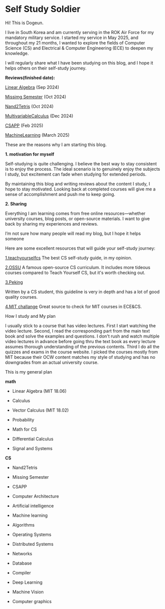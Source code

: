# Self Study Soldier

Hi! This is Dogeun.

I live in South Korea and am currently serving in the ROK Air Force for my mandatory military service. I started my service in May 2025, and throughout my 21 months, I wanted to explore the fields of Computer Science (CS) and Electrical & Computer Engineering (ECE) to deepen my knowledge.

I will regularly share what I have been studying on this blog, and I hope it helps others on their self-study journey.

**Reviews(finished date):**

[Linear Algebra](./LinearAlgebra) (Sep 2024)

[Missimg Semester](./MissingCS) (Oct 2024)

[Nand2Tetris](./Nand2Tetris) (Oct 2024)

[MultivariableCalculus](./MultiCal) (Dec 2024)

[CSAPP](./CSAPP) (Feb 2025)

[MachineLearning](./ML) (March 2025)

These are the reasons why I am starting this blog.

**1. motivation for myself**

Self-studying is quite challenging. I believe the best way to stay consistent is to enjoy the process. The ideal scenario is to genuinely enjoy the subjects I study, but excitement can fade when studying for extended periods.

By maintaining this blog and writing reviews about the content I study, I hope to stay motivated. Looking back at completed courses will give me a sense of accomplishment and push me to keep going.

**2. Sharing**

Everything I am learning comes from free online resources—whether university courses, blog posts, or open-source materials. I want to give back by sharing my experiences and reviews.

I’m not sure how many people will read my blog, but I hope it helps someone

Here are some excellent resources that will guide your self-study journey:

[1.teachyourselfcs](https://teachyourselfcs.com/)
The best CS self-study guide, in my opinion.

[2.OSSU](https://github.com/ossu/computer-science)
A famous open-source CS curriculum. It includes more tideous courses compared to Teach Yourself CS, but it's worth checking out.

[3.Peking](https://csdiy.wiki/en/)

Written by a CS student, this guideline is very in depth and has a lot of good quality courses. 

[4.MIT challange](https://www.scotthyoung.com/blog/myprojects/mit-challenge-2/)
Great source to check for MIT courses in ECE&CS.

How I study and My plan

I usually stick to a course that has video lectures. First I start watching the video lecture. Second, I read the corresponding part from the main text book and solve the examples and questions. I don't rush and watch multiple video lectures in advance before going thru the text book as every lecture assumes thorough understanding of the previous contents. Third I do all the quizzes and exams in the course website.  I picked the courses mostly from MIT because their OCW content matches my style of studying and has no downgrades from an actual university course.



This is my general plan

**math**

- Linear Algebra (MIT 18.06)

- Calculus

- Vector Calculus (MIT 18.02)

- Probability

- Math for CS

- Differential Calculus

- Signal and Systems



**CS**

- Nand2Tetris

- Missing Semester

- CSAPP

- Computer Architecture

- Artificial intelligence

- Machine learning

- Algorithms

- Operating Systems

- Distributed Systems

- Networks

- Database

- Compiler

- Deep Learning

- Machine Vision

- Computer graphics


